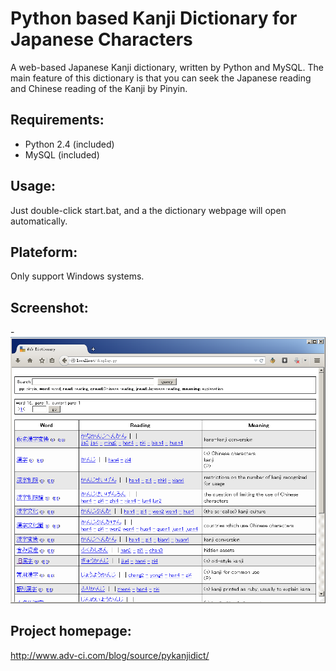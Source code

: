 # Python based Kanji Dictionary for Japanese Characters

A web-based Japanese Kanji dictionary, written by Python and MySQL. The main feature of this dictionary is that you can seek the Japanese reading and Chinese reading of the Kanji by Pinyin. 


## Requirements:
* Python 2.4 (included)
* MySQL (included)


## Usage:
Just double-click start.bat, and a the dictionary webpage will open automatically.


## Plateform:
Only support Windows systems. 


## Screenshot:
-![alt text](https://raw.githubusercontent.com/bushuhui/pyKanjiDict/master/screen_shot.png "Screenshot 1")


## Project homepage:
http://www.adv-ci.com/blog/source/pykanjidict/
